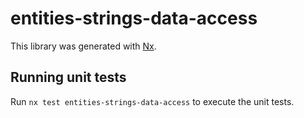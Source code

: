 # entities-strings-data-access

This library was generated with [Nx](https://nx.dev).


## Running unit tests

Run `nx test entities-strings-data-access` to execute the unit tests.

